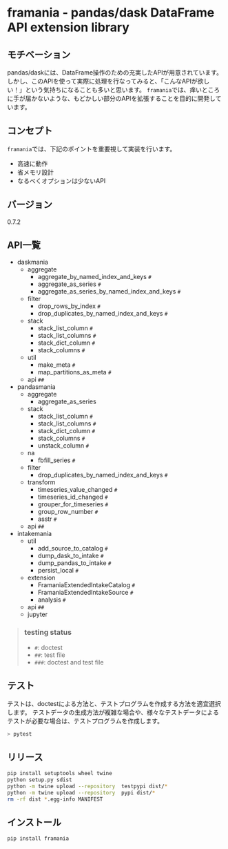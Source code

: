 # framania - pandas/dask DataFrame API extension library

## モチベーション

pandas/daskには、DataFrame操作のための充実したAPIが用意されています。
しかし、このAPIを使って実際に処理を行なってみると、「こんなAPIが欲しい！」という気持ちになることも多いと思います。
`framania`では、痒いところに手が届かないような、もどかしい部分のAPIを拡張することを目的に開発しています。

## コンセプト

`framania`では、下記のポイントを重要視して実装を行います。

- 高速に動作
- 省メモリ設計
- なるべくオプションは少ないAPI

## バージョン

0.7.2

## API一覧

- daskmania
    - aggregate
        - aggregate_by_named_index_and_keys `#`
        - aggregate_as_series `#`
        - aggregate_as_series_by_named_index_and_keys `#`
    - filter
        - drop_rows_by_index `#`
        - drop_duplicates_by_named_index_and_keys `#`
    - stack
        - stack_list_column `#`
        - stack_list_columns `#`
        - stack_dict_column `#`
        - stack_columns `#`
    - util
        - make_meta `#`
        - map_partitions_as_meta `#`
    - api `##`
- pandasmania
    - aggregate
        - aggregate_as_series
    - stack
        - stack_list_column `#`
        - stack_list_columns `#`
        - stack_dict_column `#`
        - stack_columns `#`
        - unstack_column `#`
    - na
        - fbfill_series `#`
    - filter
        - drop_duplicates_by_named_index_and_keys `#`
    - transform
        - timeseries_value_changed `#`
        - timeseries_id_changed `#`
        - grouper_for_timeseries `#`
        - group_row_number `#`
        - asstr `#`
    - api `##`
- intakemania
    - util
        - add_source_to_catalog `#`
        - dump_dask_to_intake `#`
        - dump_pandas_to_intake `#`
        - persist_local `#`
    - extension
        - FramaniaExtendedIntakeCatalog `#`
        - FramaniaExtendedIntakeSource `#`
        - analysis `#`
    - api `##`
    - jupyter

> ### testing status
> 
> - `#`: doctest
> - `##`: test file
> - `###`: doctest and test file


## テスト

テストは、doctestによる方法と、テストプログラムを作成する方法を適宜選択します。
テストデータの生成方法が複雑な場合や、様々なテストデータによるテストが必要な場合は、テストプログラムを作成します。

```bash
> pytest
```

## リリース
```bash
pip install setuptools wheel twine
python setup.py sdist
python -m twine upload --repository  testpypi dist/*
python -m twine upload --repository  pypi dist/*
rm -rf dist *.egg-info MANIFEST

```

## インストール
```bash
pip install framania
```
